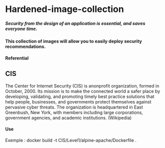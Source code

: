 # Hardened-image-collection

##### Security from the design of an application is essential, and saves everyone time.

#### This collection of images will allow you to easily deploy security recommendations.

#### Referential

## CIS
The Center for Internet Security (CIS) is anonprofit organization, formed in October, 2000. Its mission is to make the connected world a safer place by developing, validating, and promoting timely best practice solutions that help people, businesses, and governments protect themselves against pervasive cyber threats. The organization is headquartered in East Greenbush, New York, with members including large corporations, government agencies, and academic institutions. (Wikipedia)

#### Use

Exemple : 
docker build -t CIS/Level1/alpine-apache/Dockerfile .
